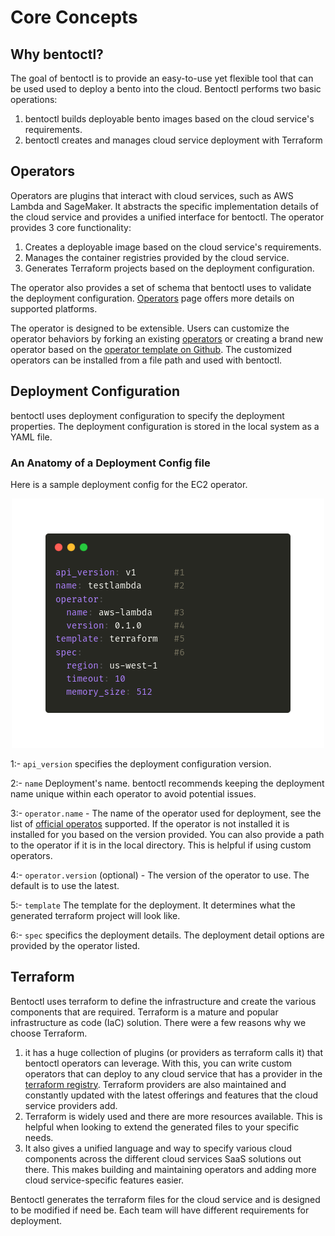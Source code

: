 # Core Concepts

## Why bentoctl?

The goal of bentoctl is to provide an easy-to-use yet flexible tool that can be used used to deploy a bento into the cloud. Bentoctl performs two basic operations:
1. bentoctl builds deployable bento images based on the cloud service's requirements.
2. bentoctl creates and manages cloud service deployment with Terraform


## Operators

Operators are plugins that interact with cloud services, such as AWS Lambda and SageMaker. It abstracts the specific implementation details of the cloud service and provides a unified interface for bentoctl. The operator provides 3 core functionality:

1. Creates a deployable image based on the cloud service's requirements.
2. Manages the container registries provided by the cloud service.
3. Generates Terraform projects based on the deployment configuration.

The operator also provides a set of schema that bentoctl uses to validate the deployment configuration. [Operators](./cloud-deployment-reference/) page offers more details on supported platforms.

The operator is designed to be extensible. Users can customize the operator behaviors by forking an existing [operators](./cloud-deployment-reference/) or creating a brand new operator based on the [operator template on Github](https://github.com/bentoml/bentoctl-operator-template). The customized operators can be installed from a file path and used with bentoctl.

## Deployment Configuration

bentoctl uses deployment configuration to specify the deployment properties. The deployment configuration is stored in the local system as a YAML file.

### An Anatomy of a Deployment Config file

Here is a sample deployment config for the EC2 operator.

<p align="center">
  <img src="./imgs/deployment-config-concept.png" alt="sample deployment config"/>
</p>

1:- `api_version` specifies the deployment configuration version.

2:- `name` Deployment's name. bentoctl recommends keeping the deployment name unique within each operator to avoid potential issues.

3:- `operator.name` - The name of the operator used for deployment, see the list of [official operatos](./operator-list.md) supported. If the operator is not installed it is installed for you based on the version provided. You can also provide a path to the operator if it is in the local directory. This is helpful if using custom operators.

4:- `operator.version` (optional) - The version of the operator to use. The default is to use the latest.

5:- `template` The template for the deployment. It determines what the generated terraform project will look like.

6:- `spec` specifics the deployment details. The deployment detail options are provided by the operator listed.

## Terraform

Bentoctl uses terraform to define the infrastructure and create the various
components that are required. Terraform is a mature and popular infrastructure
as code (IaC) solution. There were a few reasons why we choose Terraform. 
1. it has a huge collection of plugins (or providers as terraform calls it) that
   bentoctl operators can leverage. With this, you can write custom operators
   that can deploy to any cloud service that has a provider in the [terraform
   registry](https://registry.terraform.io/browse/providers). Terraform
   providers are also maintained and constantly updated with the latest
   offerings and features that the cloud service providers add. 
2. Terraform is widely used and there are more resources available. This is
   helpful when looking to extend the generated files to your specific needs.
3. It also gives a unified language and way to specify various cloud components
   across the different cloud services SaaS solutions out there. This makes
   building and maintaining operators and adding more cloud service-specific
   features easier.

Bentoctl generates the terraform files for the cloud service and is designed to
be modified if need be. Each team will have different requirements for
deployment. 
